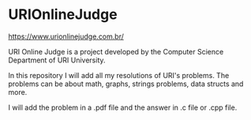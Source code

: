 # URIOnlineJudge
https://www.urionlinejudge.com.br/

URI Online Judge is a project developed by the Computer Science Department of URI University.

In this repository I will add all my resolutions of URI's problems. The problems can be about math, graphs,
strings problems, data structs and more.

I will add the problem in a .pdf file and the answer in .c file or .cpp file.
